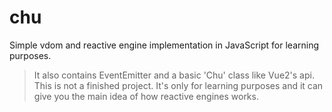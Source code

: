 # chu
Simple vdom and reactive engine implementation in JavaScript for learning purposes.

> It also contains EventEmitter and a basic 'Chu' class like Vue2's api. This is not a finished project. It's only for learning purposes and it can give you the main idea of how reactive engines works.
